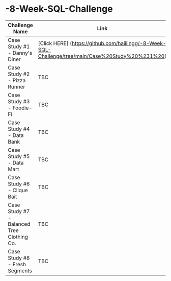 # -8-Week-SQL-Challenge


| Challenge Name| Link |
| --- | --- |
|Case Study #1 - Danny's Diner| [Click HERE] (https://github.com/haiilingg/-8-Week-SQL-Challenge/tree/main/Case%20Study%20%231%20) |
|Case Study #2 - Pizza Runner| TBC |
|Case Study #3 - Foodie-Fi| TBC |
|Case Study #4 - Data Bank| TBC |
|Case Study #5 - Data Mart| TBC |
|Case Study #6 - Clique Bait| TBC |
|Case Study #7 - Balanced Tree Clothing Co.| TBC |
|Case Study #8 - Fresh Segments| TBC |
